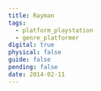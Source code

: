 ```yaml
---
title: Rayman
tags:
  - platform_playstation
  - genre_platformer
digital: true
physical: false
guide: false
pending: false
date: 2014-02-11
---
```

